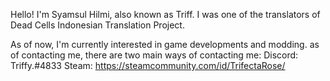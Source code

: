 Hello! I'm Syamsul Hilmi, also known as Triff. I was one of the translators of Dead Cells Indonesian Translation Project.

As of now, I'm currently interested in game developments and modding. as of contacting me, there are two main ways of contacting me:
Discord: Triffy.#4833
Steam: https://steamcommunity.com/id/TrifectaRose/

<!---
TrifectaRose/TrifectaRose is a ✨ special ✨ repository because its `README.md` (this file) appears on your GitHub profile.
You can click the Preview link to take a look at your changes.
--->
